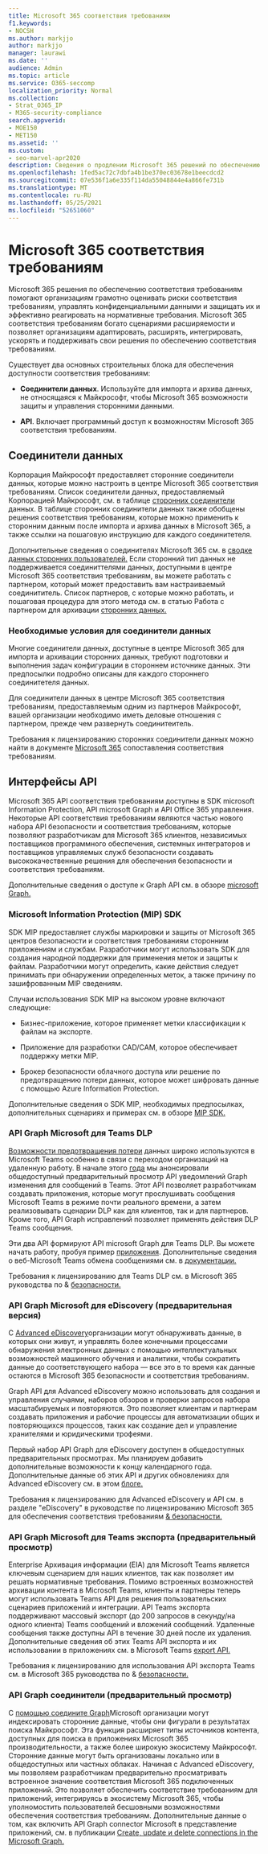 ```yaml
---
title: Microsoft 365 соответствия требованиям
f1.keywords:
- NOCSH
ms.author: markjjo
author: markjjo
manager: laurawi
ms.date: ''
audience: Admin
ms.topic: article
ms.service: O365-seccomp
localization_priority: Normal
ms.collection:
- Strat_O365_IP
- M365-security-compliance
search.appverid:
- MOE150
- MET150
ms.assetid: ''
ms.custom:
- seo-marvel-apr2020
description: Сведения о продлении Microsoft 365 решений по обеспечению соответствия требованиям с помощью сторонних соединители данных и API Graph Microsoft.
ms.openlocfilehash: 1fed5ac72c7dbfa4b1be370ec03678e1beecdcd2
ms.sourcegitcommit: 07e536f1a6e335f114da55048844e4a866fe731b
ms.translationtype: MT
ms.contentlocale: ru-RU
ms.lasthandoff: 05/25/2021
ms.locfileid: "52651060"
---
```

# <a name="microsoft-365-compliance-extensibility"></a>Microsoft 365 соответствия требованиям

Microsoft 365 решения по обеспечению соответствия требованиям помогают организациям грамотно оценивать риски соответствия требованиям, управлять конфиденциальными данными и защищать их и эффективно реагировать на нормативные требования. Microsoft 365 соответствия требованиям богато сценариями расширяемости и позволяет организациям адаптировать, расширять, интегрировать, ускорять и поддерживать свои решения по обеспечению соответствия требованиям.

Существует два основных строительных блока для обеспечения доступности соответствия требованиям:

- **Соединители данных**. Используйте для импорта и архива данных, не относящаяся к Майкрософт, чтобы Microsoft 365 возможности защиты и управления сторонними данными.

- **API**. Включает программный доступ к возможностям Microsoft 365 соответствия требованиям.

## <a name="data-connectors"></a>Соединители данных

Корпорация Майкрософт предоставляет сторонние соединители данных, которые можно настроить в центре Microsoft 365 соответствия требованиям. Список соединители данных, предоставляемый Корпорацией Майкрософт, см. в таблице [сторонних соединители](archiving-third-party-data.md#third-party-data-connectors) данных. В таблице сторонних соединители данных также обобщены решения соответствия требованиям, которые можно применить к сторонним данным после импорта и архива данных в Microsoft 365, а также ссылки на пошаговую инструкцию для каждого соединитетеля.

Дополнительные сведения о соединителях Microsoft 365 см. в [сводке данных сторонних пользователей.](archiving-third-party-data.md) Если сторонний тип данных не поддерживается соединиттелями данных, доступными в центре Microsoft 365 соответствия требованиям, вы можете работать с партнером, который может предоставить вам настраиваемый соединититель. Список партнеров, с которые можно работать, и пошаговая процедура для этого метода см. в статью Работа с партнером для архивации [сторонних данных.](work-with-partner-to-archive-third-party-data.md)

### <a name="prerequisites-for-data-connectors"></a>Необходимые условия для соединители данных

Многие соединители данных, доступные в центре Microsoft 365 для импорта и архивации сторонних данных, требуют подготовки и выполнения задач конфигурации в стороннем источнике данных. Эти предпосылки подробно описаны для каждого стороннего соединитетеля данных.

Для соединители данных в центре Microsoft 365 соответствия требованиям, предоставляемым одним из партнеров Майкрософт, вашей организации необходимо иметь деловые отношения с партнером, прежде чем развернуть соединитеитель.

Требования к лицензированию сторонних соединители данных можно найти в документе [Microsoft 365](/office365/servicedescriptions/downloads/microsoft-365-compliance-licensing-comparison.xlsx) сопоставления соответствия требованиям.

## <a name="apis"></a>Интерфейсы API

Microsoft 365 API соответствия требованиям доступны в SDK microsoft Information Protection, API microsoft Graph и API Office 365 управления. Некоторые API соответствия требованиям являются частью нового набора API безопасности и соответствия требованиям, которые позволяют разработчикам для Microsoft 365 клиентов, независимых поставщиков программного обеспечения, системных интеграторов и поставщиков управляемых служб безопасности создавать высококачественные решения для обеспечения безопасности и соответствия требованиям.

Дополнительные сведения о доступе к Graph API см. в обзоре [microsoft Graph.](/graph/overview)

### <a name="microsoft-information-protection-mip-sdk"></a>Microsoft Information Protection (MIP) SDK

SDK MIP предоставляет службы маркировки и защиты от Microsoft 365 центров безопасности и соответствия требованиям сторонним приложениям и службам. Разработчики могут использовать SDK для создания народной поддержки для применения меток и защиты к файлам. Разработчики могут определить, какие действия следует принимать при обнаружении определенных меток, а также причину по зашифрованным MIP сведениям.

Случаи использования SDK MIP на высоком уровне включают следующие:

- Бизнес-приложение, которое применяет метки классификации к файлам на экспорте.

- Приложение для разработки CAD/CAM, которое обеспечивает поддержку метки MIP.

- Брокер безопасности облачного доступа или решение по предотвращению потери данных, которое может шифровать данные с помощью Azure Information Protection.

Дополнительные сведения о SDK MIP, необходимых предпосылках, дополнительных сценариях и примерах см. в обзоре [MIP SDK.](/information-protection/develop/overview)

### <a name="microsoft-graph-api-for-teams-dlp"></a>API Graph Microsoft для Teams DLP

[Возможности предотвращения потери](dlp-microsoft-teams.md) данных широко используются в Microsoft Teams особенно в связи с переходом организаций на удаленную работу. В начале этого [года](https://developer.microsoft.com/graph/blogs/announcing-change-notifications-for-microsoft-teams-messages/) мы анонсировали общедоступный предварительный просмотр API уведомлений Graph изменения для сообщений в Teams. Этот API позволяет разработчикам создавать приложения, которые могут прослушивать сообщения Microsoft Teams в режиме почти реального времени, а затем реализовывать сценарии DLP как для клиентов, так и для партнеров. Кроме того, API Graph исправлений позволяет применять действия DLP Teams сообщения.

Эти два API формируют API microsoft Graph для Teams DLP. Вы можете начать работу, пробуя пример [приложения](https://github.com/microsoftgraph/csharp-webhook-with-resource-data). Дополнительные сведения о веб-Microsoft Teams обмена сообщениями см. в [документации.](/graph/api/subscription-post-subscriptions)

Требования к лицензированию для Teams DLP см. в Microsoft 365 руководства по & [безопасности.](/office365/servicedescriptions/microsoft-365-service-descriptions/microsoft-365-tenantlevel-services-licensing-guidance/microsoft-365-security-compliance-licensing-guidance#communication-data-loss-prevention-for-teams)

### <a name="microsoft-graph-api-for-ediscovery-preview"></a>API Graph Microsoft для eDiscovery (предварительная версия)

С [Advanced eDiscovery](overview-ediscovery-20.md)организации могут обнаруживать данные, в которых они живут, и управлять более конечными процессами обнаружения электронных данных с помощью интеллектуальных возможностей машинного обучения и аналитики, чтобы сократить данные до соответствующего набора — все это в то время как данные остаются в Microsoft 365 безопасности и соответствия требованиям.

Graph API для Advanced eDiscovery можно использовать для создания и управления случаями, наборов обзоров и проверки запросов набора масштабируемых и повторяются. Это позволяет клиентам и партнерам создавать приложения и рабочие процессы для автоматизации общих и повторяющихся процессов, таких как создание дел и управление хранителями и юридическими трофеями.

Первый набор API Graph для eDiscovery доступен в общедоступных предварительных просмотрах. Мы планируем добавить дополнительные возможности к концу календарного года. Дополнительные данные об этих API и других обновлениях для Advanced eDiscovery см. в этом [блоге.](https://aka.ms/Ignite2020AeDAA)

Требования к лицензированию для Advanced eDiscovery и API см. в разделе "eDiscovery" в руководстве по лицензированию Microsoft 365 для обеспечения соответствия требованиям [& безопасности.](/office365/servicedescriptions/microsoft-365-service-descriptions/microsoft-365-tenantlevel-services-licensing-guidance/microsoft-365-security-compliance-licensing-guidance#ediscovery)

### <a name="microsoft-graph-api-for-teams-export-preview"></a>API Graph Microsoft для Teams экспорта (предварительный просмотр)

Enterprise Архивация информации (EIA) для Microsoft Teams является ключевым сценарием для наших клиентов, так как позволяет им решать нормативные требования. Помимо встроенных возможностей архивации контента в Microsoft Teams, клиенты и партнеры теперь могут использовать Teams API для решения пользовательских сценариев приложений и интеграции. API Teams экспорта поддерживают массовый экспорт (до 200 запросов в секунду/на одного клиента) Teams сообщений и вложений сообщений. Удаленные сообщения также доступны API в течение 30 дней после их удаления. Дополнительные сведения об этих Teams API экспорта и их использовании в приложениях см. в Microsoft Teams [export API.](/microsoftteams/export-teams-content)

Требования к лицензированию для использования API экспорта Teams см. в Microsoft 365 руководства по & [безопасности.](/office365/servicedescriptions/microsoft-365-service-descriptions/microsoft-365-tenantlevel-services-licensing-guidance/microsoft-365-security-compliance-licensing-guidance)

### <a name="microsoft-graph-connector-apis-preview"></a>API Graph соединители (предварительный просмотр)

С [помощью соедините Graph](/microsoftsearch/connectors-overview)Microsoft организации могут индексировать сторонние данные, чтобы они фигурали в результатах поиска Майкрософт. Эта функция расширяет типы источников контента, доступных для поиска в приложениях Microsoft 365 производительности, а также более широкую экосистему Майкрософт. Сторонние данные могут быть организованы локально или в общедоступных или частных облаках. Начиная с Advanced eDiscovery, мы позволяем разработчикам предварительно просматривать встроенное значение соответствия Microsoft 365 подключенных приложений. Это позволяет обеспечить соответствие требованиям для приложений, интегрируясь в экосистему Microsoft 365, чтобы уполномостить пользователей бесшовными возможностями обеспечения соответствия требованиям. Дополнительные данные о том, как включить API Graph connector Microsoft в представление приложений, см. в публикации [Create, update и delete connections in the Microsoft Graph.](/graph/search-index-manage-connections)

